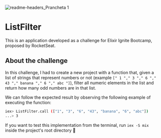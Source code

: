 ![readme-headers_Prancheta 1](https://user-images.githubusercontent.com/30063455/110525094-f4a7a300-80f2-11eb-8c6d-903120ec168b.png)
# ListFilter

This is an application developed as a challenge for Elixir Ignite Bootcamp, proposed by RocketSeat.

## About the challenge

In this challenge, I had to create a new project with a function that, given a list of strings that represent numbers or not (example `[" 1 "," 3 "," 6 "," 43 "," banana "," 6 "," abc "]`), filter all numeric elements in the list and return how many odd numbers are in that list.

We can follow the expected result by observing the following example of executing the function:

``` bash
iex> ListFilter.call (["1", "3", "6", "43", "banana", "6", "abc"])
...> 3
```

If you want to test this implementation from the terminal, run `iex -S mix` inside the project's root directory 🚀
